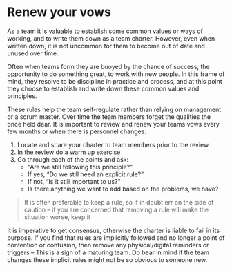 # Renew your vows

As a team it is valuable to establish some common values or ways of working, and to write them down as a team charter. However, even when written down, it is not uncommon for them to become out of date and unused over time.

Often when teams form they are buoyed by the chance of success, the opportunity to do something great, to work with new people. In this frame of mind, they resolve to be discipline in practice and process, and at this point they choose to establish and write down these common values and principles.

These rules help the team self-regulate rather than relying on management or a scrum master.
Over time the team members forget the qualities the once held dear. It is important to review and renew your teams vows every few months or when there is personnel changes.


1. Locate and share your charter to team members prior to the review
2. In the review do a warm up exercise
3. Go through each of the points and ask:
    * “Are we still following this principle?”
    * If yes, “Do we still need an explicit rule?”
    * If not, “Is it still important to us?”
    * Is there anything we want to add based on the problems, we have?

> It is often preferable to keep a rule, so if in doubt err on the side of caution – if you are concerned that removing a rule will make the situation worse, keep it

It is imperative to get consensus, otherwise the charter is liable to fail in its purpose. If you find that rules are implicitly followed and no longer a point of contention or confusion, then remove any physical/digital reminders or triggers – This is a sign of a maturing team. Do bear in mind if the team changes these implicit rules might not be so obvious to someone new.
